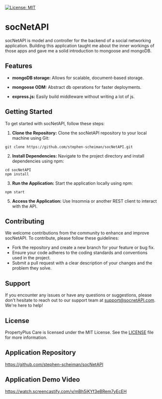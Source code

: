 [![License: MIT](https://img.shields.io/badge/License-MIT-yellow.svg)](https://opensource.org/licenses/MIT)
# socNetAPI

socNetAPI is model and controller for the backend of a social networking application. Building this application taught me about the inner workings of those apps and gave me a solid introduction to mongoose and mongoDB.

## Features

- **mongoDB storage:** Allows for scalable, document-based storage.

- **mongoose ODM:** Abstract db operations for faster deployments.

- **express.js:** Easily build middleware without writing a lot of js.

## Getting Started

To get started with socNetAPI, follow these steps:

1. **Clone the Repository:** Clone the socNetAPI repository to your local machine using Git:
```
git clone https://github.com/stephen-scheiman/socNetAPI.git
```
2. **Install Dependencies:** Navigate to the project directory and install dependencies using npm:
```
cd socNetAPI
npm install
```
3. **Run the Application:** Start the application locally using npm:
```
npm start
```

5. **Access the Application:** Use Insomnia or another REST client to interact with the API.

## Contributing

We welcome contributions from the community to enhance and improve socNetAPI. To contribute, please follow these guidelines:

- Fork the repository and create a new branch for your feature or bug fix.
- Ensure your code adheres to the coding standards and conventions used in the project.
- Submit a pull request with a clear description of your changes and the problem they solve.

## Support

If you encounter any issues or have any questions or suggestions, please don't hesitate to reach out to our support team at support@socnetAPI.com. We're here to help!

## License

PropertyPlus Care is licensed under the MIT License. See the [LICENSE](LICENSE) file for more information.

## Application Repository
https://github.com/stephen-scheiman/socNetAPI

## Application Demo Video
https://watch.screencastify.com/v/mBh5iKYf3eBRem7yEcEH
